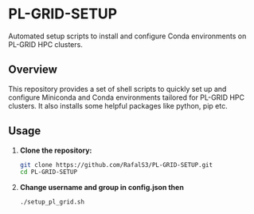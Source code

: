 # PL-GRID-SETUP

Automated setup scripts to install and configure Conda environments on PL-GRID HPC clusters.

## Overview

This repository provides a set of shell scripts to quickly set up and configure Miniconda and Conda environments tailored for PL-GRID HPC clusters. It also installs some helpful packages like python, pip etc.

## Usage

1. **Clone the repository:**

   ```bash
   git clone https://github.com/RafalS3/PL-GRID-SETUP.git
   cd PL-GRID-SETUP
   ```
2. **Change username and group in config.json then**
   ```bash
   ./setup_pl_grid.sh
   ```
   
